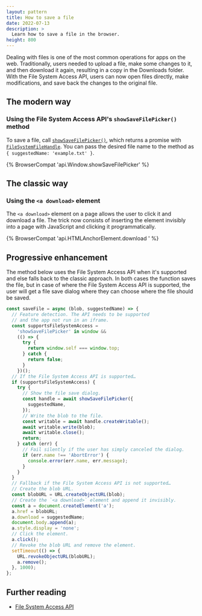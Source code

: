 ```yaml
---
layout: pattern
title: How to save a file
date: 2022-07-13
description: >
  Learn how to save a file in the browser.
height: 800
---
```


Dealing with files is one of the most common operations for apps on the web.
Traditionally, users needed to upload a file, make some changes to it, and then
download it again, resulting in a copy in the Downloads folder.
With the File System Access API, users can now open files
directly, make modifications, and save back the changes to the original file.

## The modern way

### Using the File System Access API's `showSaveFilePicker()` method

To save a file, call
[`showSaveFilePicker()`](https://developer.mozilla.org/docs/Web/API/Window/showSaveFilePicker),
which returns a promise with [`FileSystemFileHandle`](https://developer.mozilla.org/docs/Web/API/FileSystemFileHandle). You can pass the desired file name to the method as `{ suggestedName: 'example.txt' }`.

{% BrowserCompat 'api.Window.showSaveFilePicker' %}

## The classic way

### Using the `<a download>` element

The `<a download>` element on a page allows the user to click it and download
a file. The trick now consists of inserting the element invisibly into a page with JavaScript and clicking it programmatically.

{% BrowserCompat 'api.HTMLAnchorElement.download ' %}

## Progressive enhancement

The method below uses the File System Access API when it's supported
and else falls back to the classic approach. In both cases the function
saves the file, but in case of where the File System Access API
is supported, the user will get a file save dialog where they can choose
where the file should be saved.

```js
const saveFile = async (blob, suggestedName) => {
  // Feature detection. The API needs to be supported
  // and the app not run in an iframe.
  const supportsFileSystemAccess =
    'showSaveFilePicker' in window &&
    (() => {
      try {
        return window.self === window.top;
      } catch {
        return false;
      }
    })();
  // If the File System Access API is supported…
  if (supportsFileSystemAccess) {
    try {
      // Show the file save dialog.
      const handle = await showSaveFilePicker({
        suggestedName,
      });
      // Write the blob to the file.
      const writable = await handle.createWritable();
      await writable.write(blob);
      await writable.close();
      return;
    } catch (err) {
      // Fail silently if the user has simply canceled the dialog.
      if (err.name !== 'AbortError') {
        console.error(err.name, err.message);
      }
    }
  }
  // Fallback if the File System Access API is not supported…
  // Create the blob URL.
  const blobURL = URL.createObjectURL(blob);
  // Create the `<a download>` element and append it invisibly.
  const a = document.createElement('a');
  a.href = blobURL;
  a.download = suggestedName;
  document.body.append(a);
  a.style.display = 'none';
  // Click the element.
  a.click();
  // Revoke the blob URL and remove the element.
  setTimeout(() => {
    URL.revokeObjectURL(blobURL);
    a.remove();
  }, 1000);
};
```

## Further reading

- [File System Access API](/file-system-access/)
